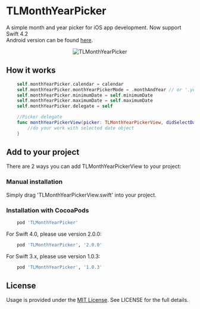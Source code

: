 # TLMonthYearPicker
A simple month and year picker for iOS app development. Now support Swift 4.2</br>
Android version can be found [here](https://github.com/minhnn2607/TLMonthYearPicker).

<p align="center">
 <img src="https://github.com/lee5783/TLMonthYearPicker/raw/master/demo.gif" alt="TLMonthYearPicker"/>
</p>

## How it works

```swift
    self.monthYearPicker.calendar = calendar
    self.monthYearPicker.monthYearPickerMode = .monthAndYear // or '.year'
    self.monthYearPicker.minimumDate = self.minimumDate
    self.monthYearPicker.maximumDate = self.maximumDate
    self.monthYearPicker.delegate = self

    //Picker delegate
    func monthYearPickerView(picker: TLMonthYearPickerView, didSelectDate date: Date) {
        //do your work with selected date object
    }
```

## Add to your project

There are 2 ways you can add TLMonthYearPickerView to your project:

### Manual installation

Simply drag 'TLMonthYearPickerView.swift' into your project.

### Installation with CocoaPods
```ruby
    pod 'TLMonthYearPicker'
```
For Swift 4.0, please use version 2.0.0:
```ruby
    pod 'TLMonthYearPicker', '2.0.0'
```
For Swift 3.x, please use version 1.0.3:
```ruby
    pod 'TLMonthYearPicker', '1.0.3'
```
## License
Usage is provided under the [MIT License](http://opensource.org/licenses/mit-license.php). See LICENSE for the full details.
